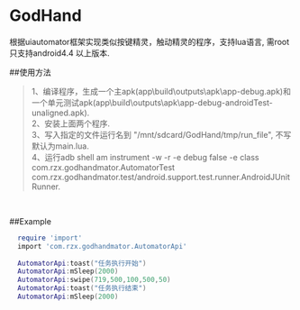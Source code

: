 # GodHand
根据uiautomator框架实现类似按键精灵，触动精灵的程序，支持lua语言, 需root<br>
只支持android4.4 以上版本.

##使用方法
>1、编译程序，生成一个主apk(app\build\outputs\apk\app-debug.apk)和一个单元测试apk(app\build\outputs\apk\app-debug-androidTest-unaligned.apk).<br>
>2、安装上面两个程序.<br>
>3、写入指定的文件运行名到 "/mnt/sdcard/GodHand/tmp/run_file", 不写默认为main.lua.<br>
>4、运行adb shell am instrument -w -r   -e debug false -e class com.rzx.godhandmator.AutomatorTest com.rzx.godhandmator.test/android.support.test.runner.AndroidJUnitRunner.<br>

<br>

##Example
```lua
  require 'import'
  import 'com.rzx.godhandmator.AutomatorApi'
  
  AutomatorApi:toast("任务执行开始")
  AutomatorApi:mSleep(2000)
  AutomatorApi:swipe(719,500,100,500,50)
  AutomatorApi:toast("任务执行结束")
  AutomatorApi:mSleep(2000)
```
